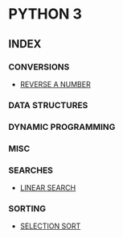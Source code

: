 # PYTHON 3

## INDEX

### CONVERSIONS

* [REVERSE A NUMBER](Conversions/reverse.py) 

### DATA STRUCTURES

### DYNAMIC PROGRAMMING

### MISC

### SEARCHES

* [LINEAR SEARCH](Searches/linearsearch.py)

### SORTING

* [SELECTION SORT](Sorting/SelectionSort.py)